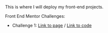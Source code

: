 This is where I will deploy my front-end projects.

Front End Mentor Challenges:
  - Challenge 1:
    [Link to page](https://polishko.github.io/Task1/task1.html) / 
    [Link to code](https://github.com/Polishko/Front-End-Mentor-Projects/tree/main/Task1)
